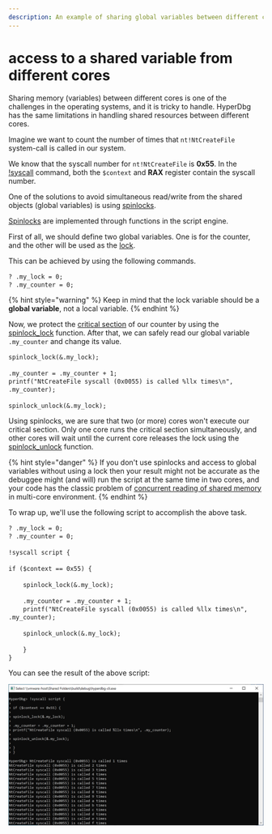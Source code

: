 ```yaml
---
description: An example of sharing global variables between different cores
---
```


# access to a shared variable from different cores

Sharing memory (variables) between different cores is one of the challenges in the operating systems, and it is tricky to handle. HyperDbg has the same limitations in handling shared resources between different cores.

Imagine we want to count the number of times that `nt!NtCreateFile` system-call is called in our system.&#x20;

We know that the syscall number for `nt!NtCreateFile` is **0x55**. In the [!syscall](https://docs.hyperdbg.org/commands/extension-commands/syscall#context) command, both the `$context` and **RAX** register contain the syscall number.

One of the solutions to avoid simultaneous read/write from the shared objects (global variables) is using [spinlocks](https://en.wikipedia.org/wiki/Spinlock).

[Spinlocks](https://docs.hyperdbg.org/commands/scripting-language/functions/spinlocks) are implemented through functions in the script engine.

First of all, we should define two global variables. One is for the counter, and the other will be used as the [lock](https://en.wikipedia.org/wiki/Lock\_\(computer\_science\)).

This can be achieved by using the following commands.

```
? .my_lock = 0;
? .my_counter = 0;
```

{% hint style="warning" %}
Keep in mind that the lock variable should be a **global variable**, not a local variable.
{% endhint %}

Now, we protect the [critical section](https://en.wikipedia.org/wiki/Critical\_section) of our counter by using the [spinlock\_lock](https://docs.hyperdbg.org/commands/scripting-language/functions/spinlocks/spinlock\_lock) function. After that, we can safely read our global variable `.my_counter` and change its value.

```
spinlock_lock(&.my_lock); 

.my_counter = .my_counter + 1;
printf("NtCreateFile syscall (0x0055) is called %llx times\n", .my_counter);
	
spinlock_unlock(&.my_lock);
```

Using spinlocks, we are sure that two (or more) cores won't execute our critical section. Only one core runs the critical section simultaneously, and other cores will wait until the current core releases the lock using the [spinlock\_unlock](https://docs.hyperdbg.org/commands/scripting-language/functions/spinlocks/spinlock\_unlock) function.

{% hint style="danger" %}
If you don't use spinlocks and access to global variables without using a lock then your result might not be accurate as the debuggee might (and will) run the script at the same time in two cores, and your code has the classic problem of [concurrent reading of shared memory](https://en.wikipedia.org/wiki/Concurrent\_computing) in multi-core environment.
{% endhint %}

To wrap up, we'll use the following script to accomplish the above task.

```clike
? .my_lock = 0;
? .my_counter = 0;

!syscall script {

if ($context == 0x55) {

	spinlock_lock(&.my_lock); 
	
	.my_counter = .my_counter + 1;
	printf("NtCreateFile syscall (0x0055) is called %llx times\n", .my_counter);
	
	spinlock_unlock(&.my_lock);

	}
}
```

You can see the result of the above script:

![Counting NtCreateFile System-calls](../../../.gitbook/assets/counting-NtCreateFile-syscalls.PNG)

